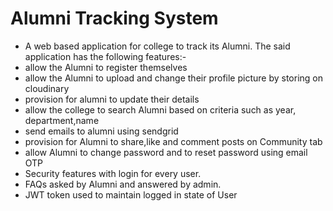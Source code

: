 # Alumni Tracking System
* A web based application for college to track its Alumni. The said application has the following features:-
* allow the Alumni to register themselves
* allow the Alumni to upload and change their profile picture by storing on cloudinary 
* provision for alumni to update their details
* allow the college to search Alumni based on criteria such as year, department,name 
* send emails to alumni using sendgrid
* provision for Alumni to share,like and comment posts on Community tab
* allow Alumni to change password and to reset password using email OTP
* Security features with login for every user.
* FAQs asked by Alumni and answered by admin.
* JWT token used to maintain logged in state of User
